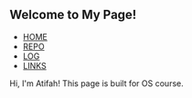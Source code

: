 <html>
<head>
<meta name="viewport" content="width=device-width, initial-scale=1.0">
</head>
<body>
  <h2 id="C4">Welcome to My Page!</h2>
  <ul>
    <li><a href="#C4">HOME</a></li>
    <li><a href="https://github.com/atifahnabilla/os212" target="_blank">REPO</a></li>
    <li><a href="TXT/mylog.txt" target="_blank">LOG</a></li>
    <li><a href="/links.md/">LINKS</a></li>
  </ul>
  <p>Hi, I'm Atifah! This page is built for OS course.</p>
</body>
</html>
